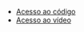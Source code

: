 
- [Acesso ao código](https://github.com/deborangueira/blik_arduino/blob/main/script.cpp)
- [Acesso ao vídeo](https://drive.google.com/file/d/1bt1Idamf5SXbNl7fL0hCRjYzhIbQxf4G/view?usp=sharing)
